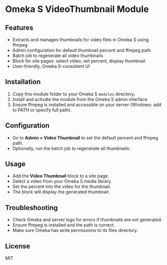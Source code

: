# Omeka S VideoThumbnail Module

## Features
- Extracts and manages thumbnails for video files in Omeka S using ffmpeg
- Admin configuration for default thumbnail percent and ffmpeg path
- Batch job to regenerate all video thumbnails
- Block for site pages: select video, set percent, display thumbnail
- User-friendly, Omeka S-consistent UI

## Installation
1. Copy this module folder to your Omeka S `modules` directory.
2. Install and activate the module from the Omeka S admin interface.
3. Ensure ffmpeg is installed and accessible on your server (Windows: add to PATH or specify full path).

## Configuration
- Go to **Admin > Video Thumbnail** to set the default percent and ffmpeg path.
- Optionally, run the batch job to regenerate all thumbnails.

## Usage
- Add the **Video Thumbnail** block to a site page.
- Select a video from your Omeka S media library.
- Set the percent into the video for the thumbnail.
- The block will display the generated thumbnail.

## Troubleshooting
- Check Omeka and server logs for errors if thumbnails are not generated.
- Ensure ffmpeg is installed and the path is correct.
- Make sure Omeka has write permissions to its files directory.

## License
MIT
